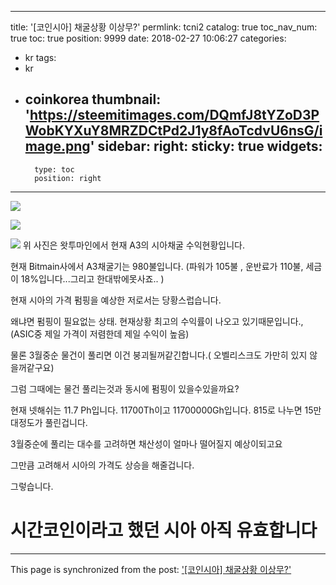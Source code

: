 
---
title: '[코인시아] 채굴상황 이상무?'
permlink: tcni2
catalog: true
toc_nav_num: true
toc: true
position: 9999
date: 2018-02-27 10:06:27
categories:
- kr
tags:
- kr
- coinkorea
thumbnail: 'https://steemitimages.com/DQmfJ8tYZoD3PWobKYXuY8MRZDCtPd2J1y8fAoTcdvU6nsG/image.png'
sidebar:
    right:
        sticky: true
widgets:
    -
        type: toc
        position: right
---


![](https://steemitimages.com/DQmfJ8tYZoD3PWobKYXuY8MRZDCtPd2J1y8fAoTcdvU6nsG/image.png)


![](https://steemitimages.com/DQmNebMwg5hayfHrRBWnkR2a3iy9yhmiq4pqgANhQmYnrYA/image.png)

![](https://steemitimages.com/DQmc7i1HBwsJLmgNKJ3Y8pwPcWYZAhJr8sHfyYo97WjJxrb/image.png)
위 사진은 왓투마인에서 현재 A3의 시아채굴 수익현황입니다.

현재 Bitmain사에서 A3채굴기는 980불입니다.
(파워가 105불 , 운반료가 110불, 세금이 18%입니다...그리고 한대밖에못사죠.. )

현재 시아의 가격 펌핑을 예상한 저로서는 당황스럽습니다.

왜냐면 펌핑이 필요없는 상태. 현재상황 최고의 수익률이 나오고 있기때문입니다.,
(ASIC중 제일 가격이 저렴한데 제일 수익이 높음)

물론 3월중순 물건이 풀리면 이건 붕괴될꺼같긴합니다.( 오벨리스크도 가만히 있지 않을꺼같구요)

그럼 그때에는 물건 풀리는것과 동시에 펌핑이 있을수있을까요?

현재 넷해쉬는 11.7 Ph입니다.  11700Th이고 11700000Gh입니다. 815로 나누면 15만대정도가 풀린겁니다.

3월중순에 풀리는 대수를 고려하면 채산성이 얼마나 떨어질지 예상이되고요

그만큼 고려해서 시아의 가격도 상승을 해줄겁니다.


그렇습니다.


 # 시간코인이라고 했던 시아 아직 유효합니다

- - -

This page is synchronized from the post: ['[코인시아] 채굴상황 이상무?'](https://steemit.com/@virus707/tcni2)
